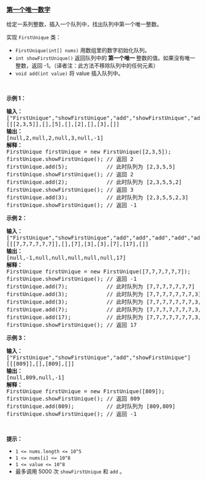 ### [第一个唯一数字](https://leetcode-cn.com/problems/first-unique-number)

<p>给定一系列整数，插入一个队列中，找出队列中第一个唯一整数。</p>

<p>实现&nbsp;<code>FirstUnique</code>&nbsp;类：</p>

<ul>
	<li><code>FirstUnique(int[] nums)</code> 用数组里的数字初始化队列。</li>
	<li><code>int showFirstUnique()</code>&nbsp;返回队列中的<strong> 第一个唯一 </strong>整数的值。如果没有唯一整数，返回 -1。（译者注：此方法不移除队列中的任何元素）</li>
	<li><code>void add(int value)</code>&nbsp;将 value 插入队列中。</li>
</ul>

<p>&nbsp;</p>

<p><strong>示例 1：</strong></p>

<pre><strong>输入：</strong>
[&quot;FirstUnique&quot;,&quot;showFirstUnique&quot;,&quot;add&quot;,&quot;showFirstUnique&quot;,&quot;add&quot;,&quot;showFirstUnique&quot;,&quot;add&quot;,&quot;showFirstUnique&quot;]
[[[2,3,5]],[],[5],[],[2],[],[3],[]]
<strong>输出：</strong>
[null,2,null,2,null,3,null,-1]
<strong>解释：</strong>
FirstUnique firstUnique = new FirstUnique([2,3,5]);
firstUnique.showFirstUnique(); // 返回 2
firstUnique.add(5);            // 此时队列为 [2,3,5,5]
firstUnique.showFirstUnique(); // 返回 2
firstUnique.add(2);&nbsp; &nbsp; &nbsp; &nbsp; &nbsp; &nbsp; // 此时队列为 [2,3,5,5,2]
firstUnique.showFirstUnique(); // 返回 3
firstUnique.add(3);&nbsp; &nbsp; &nbsp; &nbsp; &nbsp; &nbsp; // 此时队列为 [2,3,5,5,2,3]
firstUnique.showFirstUnique(); // 返回 -1
</pre>

<p><strong>示例 2：</strong></p>

<pre><strong>输入：</strong>
[&quot;FirstUnique&quot;,&quot;showFirstUnique&quot;,&quot;add&quot;,&quot;add&quot;,&quot;add&quot;,&quot;add&quot;,&quot;add&quot;,&quot;showFirstUnique&quot;]
[[[7,7,7,7,7,7]],[],[7],[3],[3],[7],[17],[]]
<strong>输出：</strong>
[null,-1,null,null,null,null,null,17]
<strong>解释：</strong>
FirstUnique firstUnique = new FirstUnique([7,7,7,7,7,7]);
firstUnique.showFirstUnique(); // 返回 -1
firstUnique.add(7);            // 此时队列为 [7,7,7,7,7,7,7]
firstUnique.add(3);&nbsp; &nbsp; &nbsp; &nbsp; &nbsp; &nbsp; // 此时队列为 [7,7,7,7,7,7,7,3]
firstUnique.add(3);&nbsp; &nbsp; &nbsp; &nbsp; &nbsp; &nbsp; // 此时队列为 [7,7,7,7,7,7,7,3,3]
firstUnique.add(7);&nbsp; &nbsp; &nbsp; &nbsp; &nbsp; &nbsp; // 此时队列为 [7,7,7,7,7,7,7,3,3,7]
firstUnique.add(17);&nbsp; &nbsp; &nbsp; &nbsp; &nbsp; &nbsp;// 此时队列为 [7,7,7,7,7,7,7,3,3,7,17]
firstUnique.showFirstUnique(); // 返回 17
</pre>

<p><strong>示例 3：</strong></p>

<pre><strong>输入：</strong>
[&quot;FirstUnique&quot;,&quot;showFirstUnique&quot;,&quot;add&quot;,&quot;showFirstUnique&quot;]
[[[809]],[],[809],[]]
<strong>输出：</strong>
[null,809,null,-1]
<strong>解释：</strong>
FirstUnique firstUnique = new FirstUnique([809]);
firstUnique.showFirstUnique(); // 返回 809
firstUnique.add(809);          // 此时队列为 [809,809]
firstUnique.showFirstUnique(); // 返回 -1
</pre>

<p>&nbsp;</p>

<p><strong>提示：</strong></p>

<ul>
	<li><code>1 &lt;= nums.length &lt;= 10^5</code></li>
	<li><code>1 &lt;= nums[i] &lt;= 10^8</code></li>
	<li><code>1 &lt;= value &lt;= 10^8</code></li>
	<li>最多调用 5000 次&nbsp;<code>showFirstUnique</code>&nbsp;和&nbsp;<code>add</code> 。</li>
</ul>

